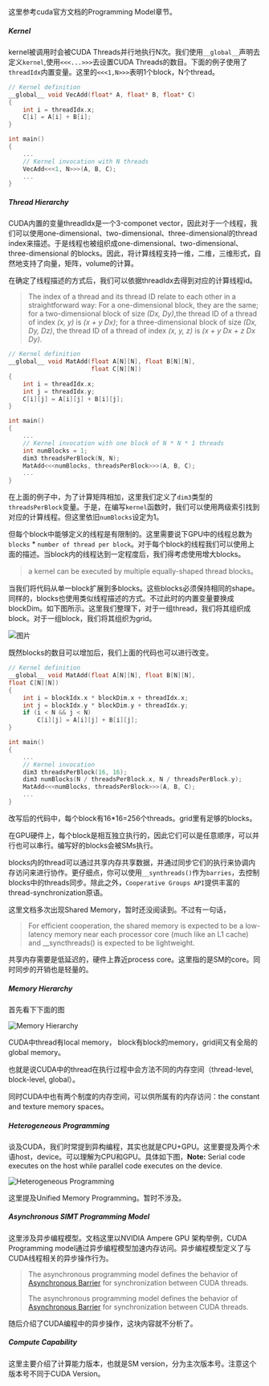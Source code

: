这里参考cuda官方文档的Programming Model章节。

##### Kernel

kernel被调用时会被CUDA Threads并行地执行N次。我们使用`__global__`声明去定义`kernel`,使用`<<<...>>>`去设置CUDA Threads的数目。下面的例子使用了`threadIdx`内置变量。这里的`<<<1,N>>>`表明1个block，N个thread。

```c
// Kernel definition
__global__ void VecAdd(float* A, float* B, float* C)
{
    int i = threadIdx.x;
    C[i] = A[i] + B[i];
}

int main()
{
    ...
    // Kernel invocation with N threads
    VecAdd<<<1, N>>>(A, B, C);
    ...
}
```

##### Thread Hierarchy

CUDA内置的变量threadIdx是一个3-componet vector，因此对于一个线程，我们可以使用one-dimensional、two-dimensional、three-dimensional的thread index来描述。于是线程也被组织成one-dimensional、two-dimensional、three-dimensional 的blocks。因此，将计算线程支持一维，二维，三维形式，自然地支持了向量，矩阵，volume的计算。

在确定了线程描述的方式后，我们可以依据threadIdx去得到对应的计算线程id。

>The index of a thread and its thread ID relate to each other in a straightforward way: For a one-dimensional block, they are the same; for a two-dimensional block of size *(Dx, Dy)*,the thread ID of a thread of index *(x, y)* is *(x + y Dx)*; for a three-dimensional block of size *(Dx, Dy, Dz)*, the thread ID of a thread of index *(x, y, z)* is *(x + y Dx + z Dx Dy)*.

```c
// Kernel definition
__global__ void MatAdd(float A[N][N], float B[N][N],
                       float C[N][N])
{
    int i = threadIdx.x;
    int j = threadIdx.y;
    C[i][j] = A[i][j] + B[i][j];
}

int main()
{
    ...
    // Kernel invocation with one block of N * N * 1 threads
    int numBlocks = 1;
    dim3 threadsPerBlock(N, N);
    MatAdd<<<numBlocks, threadsPerBlock>>>(A, B, C);
    ...
}
```

在上面的例子中，为了计算矩阵相加，这里我们定义了`dim3`类型的`threadsPerBlock`变量。于是，在编写`kernel`函数时，我们可以使用两级索引找到对应的计算线程。但这里依旧`numBlocks`设定为1。

但每个block中能够定义的线程是有限制的。这里需要说下GPU中的线程总数为`blocks` * `number of thread per block`。对于每个block的线程我们可以使用上面的描述。当block内的线程达到一定程度后，我们得考虑使用增大blocks。

> a kernel can be executed by multiple equally-shaped thread blocks。

当我们将代码从单一block扩展到多blocks。这些blocks必须保持相同的shape。同样的，blocks也使用类似线程描述的方式。不过此时的内置变量要换成blockDim。如下图所示。这里我们整理下，对于一组thread，我们将其组织成block。对于一组block，我们将其组织为grid。

![图片](https://docs.nvidia.com/cuda/cuda-c-programming-guide/graphics/grid-of-thread-blocks.png)

既然blocks的数目可以增加后，我们上面的代码也可以进行改变。

```C
// Kernel definition
__global__ void MatAdd(float A[N][N], float B[N][N],
float C[N][N])
{
    int i = blockIdx.x * blockDim.x + threadIdx.x;
    int j = blockIdx.y * blockDim.y + threadIdx.y;
    if (i < N && j < N)
        C[i][j] = A[i][j] + B[i][j];
}

int main()
{
    ...
    // Kernel invocation
    dim3 threadsPerBlock(16, 16);
    dim3 numBlocks(N / threadsPerBlock.x, N / threadsPerBlock.y);
    MatAdd<<<numBlocks, threadsPerBlock>>>(A, B, C);
    ...
}
```

改写后的代码中，每个block有16*16=256个threads。grid里有足够的blocks。

在GPU硬件上，每个block是相互独立执行的，因此它们可以是任意顺序，可以并行也可以串行。编写好的blocks会被SMs执行。

blocks内的thread可以通过共享内存共享数据，并通过同步它们的执行来协调内存访问来进行协作。更仔细点，你可以使用`__synthreads()`作为`barries`，去控制blocks中的threads同步。除此之外，`Cooperative Groups API`提供丰富的thread-synchronization原语。

这里文档多次出现Shared Memory，暂时还没阅读到。不过有一句话，

> For efficient cooperation, the shared memory is expected to be a low-latency memory near each processor core (much like an L1 cache) and __syncthreads() is expected to be lightweight.

共享内存需要是低延迟的，硬件上靠近process core。这里指的是SM的core。同时同步的开销也是轻量的。

##### Memory Hierarchy

首先看下下面的图

![Memory Hierarchy](https://docs.nvidia.com/cuda/cuda-c-programming-guide/graphics/memory-hierarchy.png)

CUDA中thread有local memory， block有block的memory，grid间又有全局的global memory。

也就是说CUDA中的thread在执行过程中会方法不同的内存空间（thread-level, block-level, global）。

同时CUDA中也有两个制度的内存空间，可以供所属有的内存访问：the constant and texture memory spaces。

##### Heterogeneous Programming

谈及CUDA，我们时常提到异构编程，其实也就是CPU+GPU。这里要提及两个术语host，device。可以理解为CPU和GPU。具体如下图，**Note:** Serial code executes on the host while parallel code executes on the device.

![*Heterogeneous Programming*](https://docs.nvidia.com/cuda/cuda-c-programming-guide/graphics/heterogeneous-programming.png)

这里提及Unified Memory Programming。暂时不涉及。

##### Asynchronous SIMT Programming Model

这里涉及异步编程模型。文档这里以NVIDIA Ampere GPU 架构举例，CUDA Programming model通过异步编程模型加速内存访问。异步编程模型定义了与CUDA线程相关的异步操作行为。

> The asynchronous programming model defines the behavior of [Asynchronous Barrier](https://docs.nvidia.com/cuda/cuda-c-programming-guide/index.html#aw-barrier) for synchronization between CUDA threads.
>
>  The asynchronous programming model defines the behavior of [Asynchronous Barrier](https://docs.nvidia.com/cuda/cuda-c-programming-guide/index.html#aw-barrier) for synchronization between CUDA threads. 

随后介绍了CUDA编程中的异步操作，这块内容就不分析了。

##### Compute Capability

这里主要介绍了计算能力版本，也就是SM version，分为主次版本号。注意这个版本号不同于CUDA Version。
















